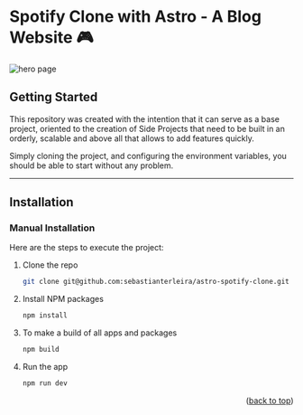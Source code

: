 # Spotify Clone with Astro - A Blog Website 🎮

<!-- ![hero page](https://i.postimg.cc/y85VRk3T/986shots-so.png) -->
![hero page](https://i.postimg.cc/wvhzm2DX/682shots-so.png)

<!-- GETTING STARTED -->
## Getting Started

This repository was created with the intention that it can serve as a base project, oriented to the creation of Side Projects that need to be built in an orderly, scalable and above all that allows to add features quickly.

Simply cloning the project, and configuring the environment variables, you should be able to start without any problem.

-----

## Installation 

### Manual Installation

Here are the steps to execute the project:

1. Clone the repo

   ```sh
   git clone git@github.com:sebastianterleira/astro-spotify-clone.git
   ```
   
3. Install NPM packages

   ```sh
   npm install
   ```
   
5. To make a build of all apps and packages

   ```sh
   npm build
   ```
   
6. Run the app

   ```sh
   npm run dev
   ```

<p align="right">(<a href="#readme-top">back to top</a>)</p>
